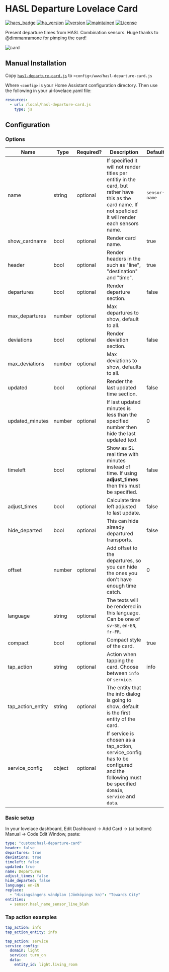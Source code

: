 # HASL Departure Lovelace Card

[![hacs_badge](https://img.shields.io/badge/HACS-Default-orange.svg)](https://github.com/custom-components/hacs)
[![ha_version](https://img.shields.io/badge/home%20assistant-0.92%2B-yellow.svg)](https://www.home-assistant.io)
[![version](https://img.shields.io/badge/version-2.6.2-green.svg)](#)
[![maintained](https://img.shields.io/maintenance/yes/2023.svg)](#)
[![License](https://img.shields.io/badge/License-Apache%202.0-blue.svg)](https://opensource.org/licenses/Apache-2.0)

Present departure times from HASL Combination sensors. Huge thanks to [@dimmanramone](https://github.com/dimmanramone) for pimping the card!

![card](https://user-images.githubusercontent.com/8133650/56198334-0a150f00-603b-11e9-9e93-92be212d7f7b.PNG)

## Manual Installation

Copy [`hasl-departure-card.js`](https://github.com/hasl-platform/lovelace-hasl-departure-card/blob/master/dist/hasl-departure-card.js) to `<config>/www/hasl-departure-card.js`

Where `<config>` is your Home Assistant configuration directory.
Then use the following in your ui-lovelace.yaml file:

```yaml
resources:
  - url: /local/hasl-departure-card.js
    type: js
```

## Configuration

### Options

| Name | Type | Required? | Description | Default |
|------|------|-----------|-------------|---------|
|name|string|optional|If specified it will not render titles per entitiy in the card, but rather have this as the card name. If not speficied it will render each sensors name.|`sensor-name`|
|show_cardname|bool|optional|Render card name.|true|
|header|bool|optional|Render headers in the such as "line", "destination" and "time".|true|
|departures|bool|optional|Render departure section.|false|
|max_departures|number|optional|Max departures to show, default to all.||
|deviations|bool|optional|Render deviation section.|false|
|max_deviations|number|optional|Max deviations to show, defaults to all.||
|updated|bool|optional|Render the last updated time section.|false|
|updated_minutes|number|optional|If last updated minutes is less than the specified number then hide the last updated text|0|
|timeleft|bool|optional|Show as SL real time with minutes instead of time. If using **adjust_times** then this must be specified.|false|
|adjust_times|bool|optional|Calculate time left adjusted to last update.|false|
|hide_departed|bool|optional|This can hide already departured transports.|false|
|offset|number|optional|Add offset to the departures, so you can hide the ones you don't have enough time catch.|0|
|language|string|optional|The texts will be rendered in this language. Can be one of `sv-SE`, `en-EN`, `fr-FR`.||
|compact|bool|optional|Compact style of the card.|true|
|tap_action|string|optional|Action when tapping the card. Choose between `info` or `service`.|info|
|tap_action_entity|string|optional|The entity that the info dialog is going to show, default is the first entity of the card.||
|service_config|object|optional|If service is chosen as a tap_action, service_config has to be configured and the following must be specified `domain`, `service` and `data`.||

### Basic setup

In your lovelace dashboard, Edit Dashboard -> Add Card -> (at bottom) Manual -> Code Edit Window, paste:

```yaml
type: "custom:hasl-departure-card"
header: false
departures: true
deviations: true
timeleft: false
updated: true
name: Departures
adjust_times: false
hide_departed: false
language: en-EN
replace:
  - "Hisingsängens vändplan (Jönköpings kn)": "Towards City"
entities:
  - sensor.hasl_name_sensor_line_blah
```

### Tap action examples

```yaml
tap_action: info
tap_action_entity: info
```

```yaml
tap_action: service
service_config:
  domain: light
  service: turn_on
  data:
    entity_id: light.living_room
```
